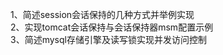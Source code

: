 
1、简述session会话保持的几种方式并举例实现                     
2、实现tomcat会话保持与会话保持器msm配置示例                        
3、简述mysql存储引擎及读写锁实现并发访问控制
